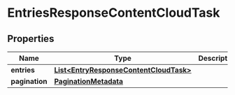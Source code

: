 # EntriesResponseContentCloudTask

## Properties
Name | Type | Description | Notes
------------ | ------------- | ------------- | -------------
**entries** | [**List&lt;EntryResponseContentCloudTask&gt;**](EntryResponseContentCloudTask.md) |  |  [optional]
**pagination** | [**PaginationMetadata**](PaginationMetadata.md) |  |  [optional]
